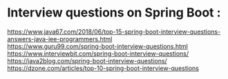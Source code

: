 # Interview questions on Spring Boot :
https://www.java67.com/2018/06/top-15-spring-boot-interview-questions-answers-java-jee-programmers.html <br/>
https://www.guru99.com/spring-boot-interview-questions.html <br/>
https://www.interviewbit.com/spring-boot-interview-questions/ <br/>
https://java2blog.com/spring-boot-interview-questions/ <br/>
https://dzone.com/articles/top-10-spring-boot-interview-questions <br/>
